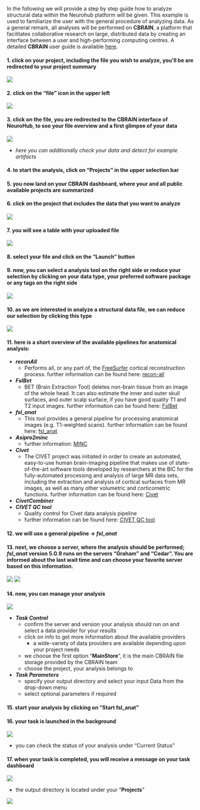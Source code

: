 In the following we will provide a step by step guide how to analyze structural data within the Neurohub platform will be given. This example is used to familiarize the user with the general procedure of analyzing data. As a general remark, all analyses will be performed on **CBRAIN**, a platform that facilitates collaborative research on large, distributed data by creating an interface between a user and high-performing computing centres. A detailed **CBRAIN** user guide is available [here](https://portal.cbrain.mcgill.ca/doc/manual/CBRAINGettingStartedGuideFeb15.pdf). 


#### 1. click on your project, including the file you wish to analyze, you'll be are redirected to your project summary 

![](https://github.com/neurohub/neurohub_documentation/blob/master/images/example_1.png)


#### 2. click on the “**file**” icon in the upper left

![](https://github.com/neurohub/neurohub_documentation/blob/master/images/example_2.png)

#### 3. click on the file, you are redirected to the **CBRAIN** interface of **NeuroHub**, to see your file overview and a first glimpse of your data 

![](https://github.com/neurohub/neurohub_documentation/blob/master/images/example_3.png)

   * _here you can additionally check your data and detect for example artifacts_

#### 4. to start the analysis, click on “**Projects**” in the upper selection bar

#### 5. you now land on your **CBRAIN** dashboard, where your and all public available projects are summarized 

#### 6. click on the project that includes the data that you want to analyze

![](https://github.com/neurohub/neurohub_documentation/blob/master/images/example_4.png)

#### 7. you will see a table with your uploaded file

![](https://github.com/neurohub/neurohub_documentation/blob/master/images/example_5.png)

#### 8. select your file and click on the “**Launch**” button

#### 9. now, you can select a analysis tool on the right side or reduce your selection by clicking on your data type, your preferred software package or any tags on the right side 

![](https://github.com/neurohub/neurohub_documentation/blob/master/images/example_6.png)

#### 10. as we are interested in analyze a structural data file, we can reduce our selection by clicking this type

![](https://github.com/neurohub/neurohub_documentation/blob/master/images/example_7.png)

#### 11. here is a short overview of the available pipelines for anatomical analysis:

   * _**reconAll**_
      * Performs all, or any part of, the [FreeSurfer](https://surfer.nmr.mgh.harvard.edu/fswiki/FreeSurfer) cortical reconstruction process.
further information can be found here: [recon-all](https://surfer.nmr.mgh.harvard.edu/fswiki/recon-all) 
   * _**FslBet**_
      * BET (Brain Extraction Tool) deletes non-brain tissue from an image of the whole head. It can also estimate the inner and outer skull surfaces, and outer scalp surface, if you have good quality T1 and T2 input images.
further information can be found here: [FslBet](https://fsl.fmrib.ox.ac.uk/fsl/fslwiki/BET)
   * _**fsl_anat**_
      * This tool provides a general pipeline for processing anatomical images (e.g. T1-weighted scans).
further information can be found here: [fsl_anat](https://fsl.fmrib.ox.ac.uk/fsl/fslwiki/fsl_anat)
   * _**Asipro2minc**_
      * further information: [MINC](https://en.wikibooks.org/wiki/MINC)
   * _**Civet**_
      * The CIVET project was initiated in order to create an automated, easy-to-use human brain-imaging pipeline that makes use of state-of-the-art software tools developed by researchers at the BIC for the fully-automated processing and analysis of large MR data sets, including the extraction and analysis of cortical surfaces from MR images, as well as many other volumetric and corticometric functions.
further information can be found here: [Civet](http://www.bic.mni.mcgill.ca/ServicesSoftware/CIVET-2-1-0-Table-of-Contents) 
   * _**CivetCombiner**_
   * _**CIVET QC tool**_ 
      * Quality control for Civet data analysis pipeline
      * further information can be found here: [CIVET QC tool](http://www.bic.mni.mcgill.ca/ServicesSoftware/CIVET-2-1-0-Quality-Control)

#### 12. we will use a general pipeline → **_fsl_anat_**

#### 13. next, we choose a server, where the analysis should be performed; _**fsl_anat**_ version 5.0.9 runs on the servers “**Graham**” and “**Cedar**”. You are informed about the last wait time and can choose your favorite server based on this information.  

![](https://github.com/neurohub/neurohub_documentation/blob/master/images/example_8.png)
![](https://github.com/neurohub/neurohub_documentation/blob/master/images/example_9.png)

#### 14. now, you can manage your analysis

![](https://github.com/neurohub/neurohub_documentation/blob/master/images/example_10.png)

   * _**Task Control**_
      * confirm the server and version your analysis should run on and select a data provider for your results
      * click on info to get more information about the available providers
         * a wide-variety of data providers are available depending upon your project needs
      * we choose the first option “**MainStore**”, it is the main CBRAIN file storage provided by the CBRAIN team
      * choose the project, your analysis belongs to 
   * _**Task Parameters**_
      * specify your output directory and select your input Data from the drop-down menu 
      * select optional parameters if required 

#### 15. start your analysis by clicking on “**Start fsl_anat**”

#### 16. your task is launched in the background 

![](https://github.com/neurohub/neurohub_documentation/blob/master/images/example_11.png)

   * you can check the status of your analysis under “Current Status”

#### 17. when your task is completed, you will receive a message on your task dashboard

![](https://github.com/neurohub/neurohub_documentation/blob/master/images/example_12.png)

   * the output directory is located under your “**Projects**”

![](https://github.com/neurohub/neurohub_documentation/blob/master/images/example_13.png)
